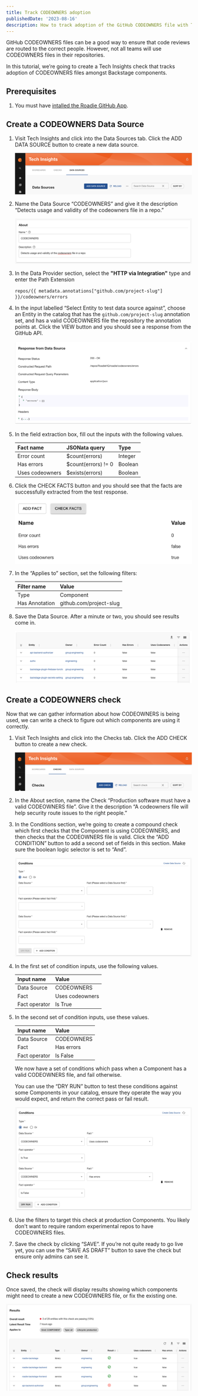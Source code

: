```yaml
---
title: Track CODEOWNERS adoption
publishedDate: '2023-08-16'
description: How to track adoption of the GitHub CODEOWNERS file with Tech Insights.
---
```


GitHub CODEOWNERS files can be a good way to ensure that code reviews are routed to the correct people. However, not all teams will use CODEOWNERS files in their repositories.

In this tutorial, we’re going to create a Tech Insights check that tracks adoption of CODEOWNERS files amongst Backstage components.

## Prerequisites

1. You must have [intalled the Roadie GitHub App](../../getting-started/install-github-app/).

## Create a CODEOWNERS Data Source



1. Visit Tech Insights and click into the Data Sources tab. Click the ADD DATA SOURCE button to create a new data source.

    ![a button on a web interface](../track-docker-base-image-migration/add-ds-button.png)

2. Name the Data Source “CODEOWNERS” and give it the description “Detects usage and validity of the codeowners file in a repo.”
    
    ![about.png](./about.png)
    
3. In the Data Provider section, select the **"HTTP via Integration"** type and enter the Path Extension
    
    ```
    repos/{{ metadata.annotations["github.com/project-slug"] }}/codeowners/errors
    ```
    
4. In the input labelled “Select Entity to test data source against”, choose an Entity in the catalog that has the `github.com/project-slug` annotation set, and has a valid CODEOWNERS file the repository the annotation points at. Click the VIEW button and you should see a response from the GitHub API.
    
    ![response.png](./response.png)
    
5. In the field extraction box, fill out the inputs with the following values.
    
    
    | Fact name | JSONata query | Type |
    | --- | --- | --- |
    | Error count | $count(errors) | Integer |
    | Has errors | $count(errors) != 0 | Boolean |
    | Uses codeowners | $exists(errors) | Boolean |

6. Click the CHECK FACTS button and you should see that the facts are successfully extracted from the test response.
    
    ![extraction.png](./extraction.png)
    
7. In the “Applies to” section, set the following filters:
    
    | Filter name | Value |
    | --- | --- |
    | Type | Component |
    | Has Annotation | github.com/project-slug |

8. Save the Data Source. After a minute or two, you should see results come in.
    
    ![results.png](./results.png)
    

## Create a CODEOWNERS check

Now that we can gather information about how CODEOWNERS is being used, we can write a check to figure out which components are using it correctly.

1. Visit Tech Insights and click into the Checks tab. Click the ADD CHECK button to create a new check.

    ![](../track-docker-base-image-migration/add-check-button.png)

2. In the About section, name the Check “Production software must have a valid CODEOWNERS file”. Give it the description “A codeowners file will help security route issues to the right people.”

3. In the Conditions section, we’re going to create a compound check which first checks that the Component is using CODEOWNERS, and then checks that the CODEOWNERS file is valid. Click the “ADD CONDITION” button to add a second set of fields in this section. Make sure the boolean logic selector is set to “And”.

    ![](./check-conditions-empty.png)

5. In the first set of condition inputs, use the following values.
    
    
    | Input name | Value |
    | --- | --- |
    | Data Source | CODEOWNERS |
    | Fact | Uses codeowners |
    | Fact operator | Is True |

6. In the second set of condition inputs, use these values.
    
    
    | Input name | Value |
    | --- | --- |
    | Data Source | CODEOWNERS |
    | Fact | Has errors |
    | Fact operator | Is False |
    
    We now have a set of conditions which pass when a Component has a valid CODEOWNERS file, and fail otherwise.
    
    You can use the “DRY RUN” button to test these conditions against some Components in your catalog, ensure they operate the way you would expect, and return the correct pass or fail result.
    
    ![compoind-conditions.png](./compoind-conditions.png)
    
7. Use the filters to target this check at production Components. You likely don't want to require random experimental repos to have CODEOWNERS files.
8. Save the check by clicking “SAVE”. If you’re not quite ready to go live yet, you can use the “SAVE AS DRAFT” button to save the check but ensure only admins can see it.

## Check results

Once saved, the check will display results showing which components might need to create a new CODEOWNERS file, or fix the existing one.

![](./check-results.png)
